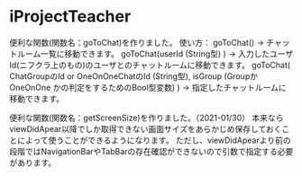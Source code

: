 # iProjectTeacher

便利な関数(関数名：goToChat)を作りました。
使い方：
  goToChat() -> チャットルーム一覧に移動できます。
  goToChat(userId (String型) ) -> 入力したユーザId(ニフクラ上のもの)のユーザとのチャットルームに移動できます。
  goToChat( ChatGroupのId or OneOnOneChatのId (String型), isGroup (GroupかOneOnOne
  かの判定をするためのBool型変数) ) -> 指定したチャットルームに移動できます。
  
  

便利な関数(関数名：getScreenSize)を作りました。（2021-01/30）
本来ならviewDidApear以降でしか取得できない画面サイズをあらかじめ保存しておくことによって使うことができるようになります。
ただし、viewDidApearより前の段階ではNavigationBarやTabBarの存在確認ができないので引数で指定する必要があります。
